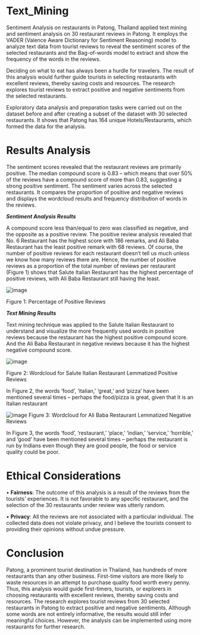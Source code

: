 # Text_Mining
Sentiment Analysis on restaurants in Patong, Thailand applied text mining and
sentiment analysis on 30 restaurant reviews in Patong. It employs the VADER (Valence Aware
Dictionary for Sentiment Reasoning) model to analyze text data from tourist reviews to reveal
the sentiment scores of the selected restaurants and the Bag-of-words model to extract and
show the frequency of the words in the reviews.

Deciding on what to eat has always been a hurdle for travelers. The
result of this analysis would further guide tourists in selecting restaurants with excellent reviews,
thereby saving costs and resources. The research explores tourist reviews to extract positive and
negative sentiments from the selected restaurants.

Exploratory data analysis and preparation tasks were carried out on the dataset before and after creating a subset of the
dataset with 30 selected restaurants. It shows that Patong has 164 unique Hotels/Restaurants, which formed the data for the analysis. 

# Results Analysis
The sentiment scores revealed that the restaurant reviews are primarily positive. The median compound score is 0.83
– which means that over 50% of the reviews have a compound score of more than 0.83, suggesting a strong positive sentiment.
The sentiment varies across the selected restaurants. It compares the
proportion of positive and negative reviews and displays the wordcloud results and frequency
distribution of words in the reviews.

_**Sentiment Analysis Results**_

A compound score less than/equal to zero was classified as negative, and the opposite as a
positive review. The positive review analysis revealed that No. 6 Restaurant has the
highest score with 186 remarks, and Ali Baba Restaurant has the least positive remark with 68
reviews. Of course, the number of positive reviews for each restaurant doesn’t tell us much
unless we know how many reviews there are. Hence, the number of positive reviews as a
proportion of the total number of reviews per restaurant (Figure 1) shows that Salute Italian
Restaurant has the highest percentage of positive reviews, with Ali Baba Restaurant still having
the least.

![image](https://github.com/m33nm/Text_Mining/assets/54365936/8a633751-b5d0-430f-a5ab-85f6c39f50de)

Figure 1: Percentage of Positive Reviews

_**Text Mining Results**_

Text mining technique was applied to the Salute Italian Restaurant to understand and visualize
the more frequently used words in positive reviews because the restaurant has the highest
positive compound score. And the Ali Baba Restaurant in negative reviews because it has the
highest negative compound score. 

![image](https://github.com/m33nm/Text_Mining/assets/54365936/6215c003-94d3-40a6-8485-5489bc9149d5)

Figure 2: Wordcloud for Salute Italian Restaurant Lemmatized Positive Reviews

In Figure 2, the words ‘food’, ‘italian,’ ‘great,’ and ‘pizza’ have been mentioned several
times – perhaps the food/pizza is great, given that it is an Italian restaurant


![image](https://github.com/m33nm/Text_Mining/assets/54365936/5b08b0db-e6f5-4aa6-bc9c-138b8028b26a)
Figure 3: Wordcloud for Ali Baba Restaurant Lemmatized Negative Reviews

In Figure 3, the words ‘food’, ‘restaurant,’ ‘place,’ ‘indian,’ ‘service,’ ‘horrible,’ and ‘good’
have been mentioned several times – perhaps the restaurant is run by Indians even though they
are good people, the food or service quality could be poor.

# Ethical Considerations
• **Fairness**: The outcome of this analysis is a result of the reviews from the tourists’
experiences. It is not favorable to any specific restaurant, and the selection of the 30
restaurants under review was utterly random.

• **Privacy**: All the reviews are not associated with a particular individual. The collected data
does not violate privacy, and I believe the tourists consent to providing their opinions
without undue pressure.

# Conclusion
Patong, a prominent tourist destination in Thailand, has hundreds of more restaurants than any
other business. First-time visitors are more likely to waste resources in an attempt to purchase
quality food worth every penny. Thus, this analysis would guide first-timers, tourists, or
explorers in choosing restaurants with excellent reviews, thereby saving costs and resources.
The research explores tourist reviews from 30 selected restaurants in Patong to extract positive
and negative sentiments. Although some words are not entirely informative, the results would
still infer meaningful choices. However, the analysis can be implemented using more restaurants for further research.
